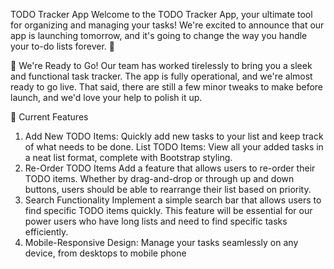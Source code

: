 TODO Tracker App
Welcome to the TODO Tracker App, your ultimate tool for organizing and managing your tasks! We're excited to announce that our app is launching tomorrow, and it's going to change the way you handle your to-do lists forever. 🚀

🎉 We're Ready to Go!
Our team has worked tirelessly to bring you a sleek and functional task tracker. The app is fully operational, and we're almost ready to go live. That said, there are still a few minor tweaks to make before launch, and we'd love your help to polish it up.

📝 Current Features
1. Add New TODO Items: Quickly add new tasks to your list and keep track of what needs to be done.
List TODO Items: View all your added tasks in a neat list format, complete with Bootstrap styling.
2. Re-Order TODO Items
Add a feature that allows users to re-order their TODO items. Whether by drag-and-drop or through up and down buttons, users should be able to rearrange their list based on priority.
3. Search Functionality
Implement a simple search bar that allows users to find specific TODO items quickly. This feature will be essential for our power users who have long lists and need to find specific tasks efficiently.
4. Mobile-Responsive Design: Manage your tasks seamlessly on any device, from desktops to mobile phone


